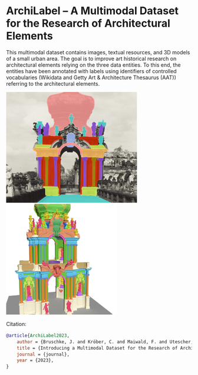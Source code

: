 # ArchiLabel &ndash; A Multimodal Dataset for the Research of Architectural Elements

This multimodal dataset contains images, textual resources, and 3D models of a small urban area.
The goal is to improve art historical research on architectural elements relying on the three data entities.
To this end, the entities have been annotated with labels using identifiers of controlled vocabularies (Wikidata and Getty Art & Architecture Thesaurus (AAT)) referring to the architectural elements.

<img src="images/figure-image.png" height="300">
<img src="3dmodels/figure-3dmodel.png" height="300">

Citation:

```bibtex
@article{ArchiLabel2023,
    author = {Bruschke, J. and Kröber, C. and Maiwald, F. and Utescher, R. and Pattee, A.},
    title = {Introducing a Multimodal Dataset for the Research of Architectural Elements},
    journal = {journal},
    year = {2023},
}
```
